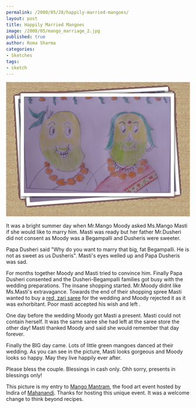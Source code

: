 ```yaml
--- 
permalink: /2008/05/28/happily-married-mangoes/
layout: post
title: Happily Married Mangoes
image: /2008/05/mango_marriage_2.jpg
published: true
author: Roma Sharma
categories: 
- Sketches
tags:
- sketch
---
```

<a href="/2008/05/mango_marriage_2.jpg"><img class="alignnone size-full wp-image-299" src="/2008/05/mango_marriage_2.jpg" alt="" width="510" height="368" /></a>

It was a bright summer day when Mr.Mango Moody asked Ms.Mango Masti if she would like to marry him. Masti was ready but her father Mr.Dusheri did not consent as Moody was a Begampalli and Dusheris were sweeter.

Papa Dusheri said "Why do you want to marry that big, fat Begampalli. He is not as sweet as us Dusheris". Masti's eyes welled up and Papa Dusheris was sad.

For months together Moody and Masti tried to convince him. Finally Papa Dusheri consented and the Dusheri-Begampalli families got busy with the wedding preparations. The insane shopping started. Mr.Moody didnt like Ms.Masti's extravagance. Towards the end of their shopping spree Masti wanted to buy a <a href="http://www.utsavsarees.com/pages/sarees-large.asp?icode=SCG17">red, zari saree</a> for the wedding and Moody rejected it as it was exhorbitant. Poor masti accepted his wish and left .

One day before the wedding Moody got Masti a present. Masti could not contain herself. It was the same saree she had left at the saree store the other day! Masti thanked Moody and said she would remember that day forever.

Finally the BIG day came. Lots of little green mangoes danced at their wedding. As you can see in the picture, Masti looks gorgeous and Moody looks so happy. May they live happily ever after.

Please bless the couple. Blessings in cash only. Ohh sorry, presents in blessings only!

This picture is my entry to <a href="http://www.nandyala.org/mahanandi/archives/2008/04/20/food-art-mango-manthram/">Mango Mantram</a>, the food art event hosted by Indira of <a href="http://www.nandyala.org/mahanandi/">Mahanandi</a>. Thanks for hosting this unique event. It was a welcome change to think beyond recipes.

